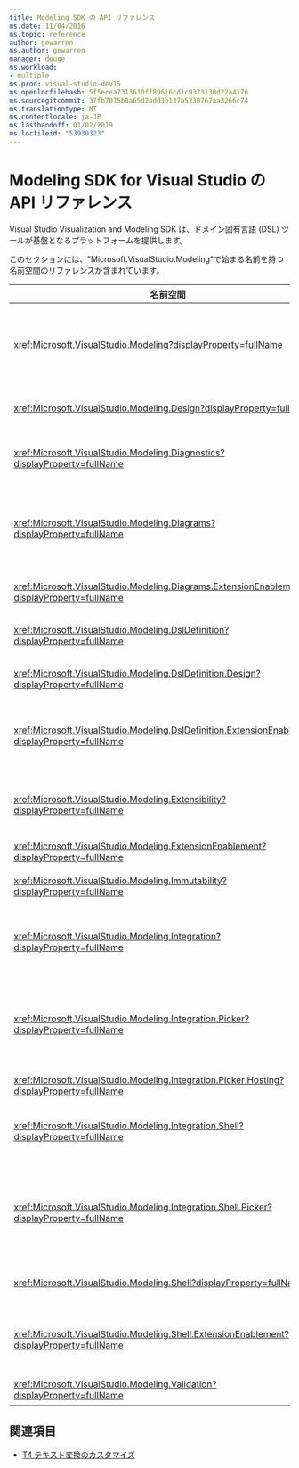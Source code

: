 ```yaml
---
title: Modeling SDK の API リファレンス
ms.date: 11/04/2016
ms.topic: reference
author: gewarren
ms.author: gewarren
manager: douge
ms.workload:
- multiple
ms.prod: visual-studio-dev15
ms.openlocfilehash: 5f5ecea7313610ff89616cd1c9373130d22a4176
ms.sourcegitcommit: 37fb7075b0a65d2add3b137a5230767aa3266c74
ms.translationtype: MT
ms.contentlocale: ja-JP
ms.lasthandoff: 01/02/2019
ms.locfileid: "53930323"
---
```

# <a name="api-reference-for-modeling-sdk-for-visual-studio"></a>Modeling SDK for Visual Studio の API リファレンス

Visual Studio Visualization and Modeling SDK は、ドメイン固有言語 (DSL) ツールが基盤となるプラットフォームを提供します。

このセクションには、"Microsoft.VisualStudio.Modeling"で始まる名前を持つ名前空間のリファレンスが含まれています。

|名前空間|Content|
|-|-|
|<xref:Microsoft.VisualStudio.Modeling?displayProperty=fullName>|ModelElement、DSL で定義するすべてのドメイン クラスの基本クラスであるなどのクラス。|
|<xref:Microsoft.VisualStudio.Modeling.Design?displayProperty=fullName>|DSL 定義の一部を形成するクラス。|
|<xref:Microsoft.VisualStudio.Modeling.Diagnostics?displayProperty=fullName>|モデル ストア ビューアーとパフォーマンス測定ツールです。|
|<xref:Microsoft.VisualStudio.Modeling.Diagrams?displayProperty=fullName>|ShapeElement、DSL で定義するすべての図形の基本クラスであるなどのクラス。|
|<xref:Microsoft.VisualStudio.Modeling.Diagrams.ExtensionEnablement?displayProperty=fullName>|メソッドのジェスチャと選択します。|
|<xref:Microsoft.VisualStudio.Modeling.DslDefinition?displayProperty=fullName>|DSL 定義のデザイナーの API です。|
|<xref:Microsoft.VisualStudio.Modeling.DslDefinition.Design?displayProperty=fullName>|DSL 定義のデザイナーの内部クラス。|
|<xref:Microsoft.VisualStudio.Modeling.DslDefinition.ExtensionEnablement?displayProperty=fullName>|DSL デザイナーの コマンド、ジェスチャ、および検証を拡張するための属性。|
|<xref:Microsoft.VisualStudio.Modeling.Extensibility?displayProperty=fullName>|DSL の拡張機能を実装する ModelElement の拡張メソッド。|
|<xref:Microsoft.VisualStudio.Modeling.ExtensionEnablement?displayProperty=fullName>|拡張属性|
|<xref:Microsoft.VisualStudio.Modeling.Immutability?displayProperty=fullName>|読み取り専用にモデルの部分を作成できます。|
|<xref:Microsoft.VisualStudio.Modeling.Integration?displayProperty=fullName>|役立つ Modelbus API では、さまざまなモデルを統合します。|
|<xref:Microsoft.VisualStudio.Modeling.Integration.Picker?displayProperty=fullName>|ユーザー モデルおよび Modelbus 参照を作成する要素に移動できるように、ダイアログ ボックス。|
|<xref:Microsoft.VisualStudio.Modeling.Integration.Picker.Hosting?displayProperty=fullName>|選択サービス。|
|<xref:Microsoft.VisualStudio.Modeling.Integration.Shell?displayProperty=fullName>|For Visual Studio Modelbus アダプター フレームワーク。|
|<xref:Microsoft.VisualStudio.Modeling.Integration.Shell.Picker?displayProperty=fullName>|ユーザーがモデルと Modelbus 参照を作成する要素に移動できるピッカー ダイアログ ボックス。|
|<xref:Microsoft.VisualStudio.Modeling.Shell?displayProperty=fullName>|Dsl と Visual Studio 間のインターフェイス。|
|<xref:Microsoft.VisualStudio.Modeling.Shell.ExtensionEnablement?displayProperty=fullName>|ショートカット (コンテキスト) メニューのコマンドを定義できます。|
|<xref:Microsoft.VisualStudio.Modeling.Validation?displayProperty=fullName>|検証制約を定義できます。|

## <a name="see-also"></a>関連項目

- [T4 テキスト変換のカスタマイズ](../modeling/customizing-t4-text-transformation.md)
